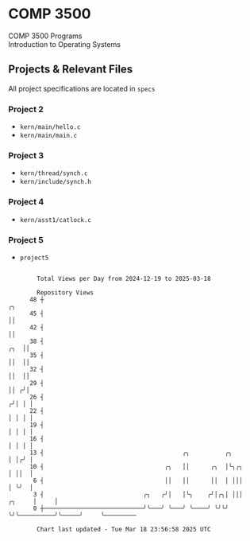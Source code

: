 # COMP 3500
COMP 3500 Programs  
Introduction to Operating Systems  
## Projects & Relevant Files
All project specifications are located in `specs`
### Project 2
- `kern/main/hello.c`
- `kern/main/main.c`
### Project 3
- `kern/thread/synch.c`
- `kern/include/synch.h`
### Project 4
- `kern/asst1/catlock.c`
### Project 5
- `project5`

```

        Total Views per Day from 2024-12-19 to 2025-03-18

        Repository Views
      48 ┼                                                                              ╭╮
      45 ┤                                                                              ││
      42 ┤                                                                              ││
      38 ┤                                                                          ╭╮  ││
      35 ┤                                                                          ││  ││
      32 ┤                                                                          ││  ││
      29 ┤                                                                          ││ ╭╯│
      26 ┤                                                                         ╭╯│ │ │
      22 ┤                                                                         │ │ │ │
      19 ┤                                                                         │ │ │ │
      16 ┤                                                                         │ │ │ │
      13 ┤                                       ╭╮          ╭╮                    │ │╭╯ │
      10 ┤                                  ╭╮   ││      ╭╮  │╰╮╭╮                 │ ││  │
       6 ┤                                  ││   ││      ││  │ │││                 │ ╰╯  │
       3 ┤                            ╭╮   ╭╯│   │╰╮    ╭╯│╭╮│ │││          ╭╮     │     │
       0 ┼────────────────────────────╯╰───╯ ╰───╯ ╰────╯ ╰╯╰╯ ╰╯╰──────────╯╰─────╯     ╰─────────

        Chart last updated - Tue Mar 18 23:56:58 2025 UTC
        
```
